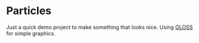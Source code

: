# Particles

Just a quick demo project to make something that looks nice. Using [GLOSS](https://hackage.haskell.org/package/gloss) for simple graphics.